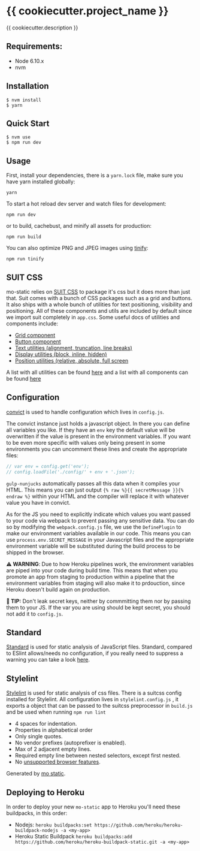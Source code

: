 # {{ cookiecutter.project_name }}

{{ cookiecutter.description }}


## Requirements:

- Node 6.10.x
- nvm

## Installation

```
$ nvm install
$ yarn
```

## Quick Start

```
$ nvm use
$ npm run dev
```

## Usage
First, install your dependencies, there is a `yarn.lock` file, make sure you have yarn installed globally:

```
yarn
```

To start a hot reload dev server and watch files for development:

```
npm run dev
```

or to build, cachebust, and minify all assets for production:

```
npm run build
```

You can also optimize PNG and JPEG images using [tinify](https://www.npmjs.com/package/tinify):

```
npm run tinify
```

## SUIT CSS
mo-static relies on [SUIT CSS](https://suitcss.github.io/) to package it's css but it does more than just that. Suit comes with a bunch of CSS packages such as a grid and buttons. It also ships with a whole bunch of utilities for text positioning, visibility and positioning. All of these components and utils are included by default since we import suit completely in `app.css`. Some useful docs of utilities and components include:
- [Grid component](https://github.com/suitcss/components-grid/)
- [Button component](https://github.com/suitcss/components-button/)
- [Text utilities (alignment, truncation, line breaks) ](https://github.com/suitcss/utils-text)
- [Display utilities (block, inline, hidden)](https://github.com/suitcss/utils-display)
- [Position utilities (relative, absolute, full screen](https://github.com/suitcss/utils-position)

A list with all utilities can be found [here](https://github.com/suitcss/utils) and a list with all components can be found [here](https://github.com/suitcss/components)

## Configuration
[convict](https://github.com/mozilla/node-convict) is used to handle configuration which lives in `config.js`.

The convict instance just holds a javascript object. In there you can define all variables you like. If they have an `env` key the default value will be overwritten if the value is present in the environment variables. If you want to be even more specific with values only being present in some environments you can uncomment these lines and create the appropriate files:
```javascript
// var env = config.get('env');
// config.loadFile('./config/' + env + '.json');
```

`gulp-nunjucks` automatically passes all this data when it compiles your HTML. This means you can just output `{% raw %}{{ secretMessage }}{% endraw %}` within your HTML and the compiler will replace it with whatever value you have in convict.

As for the JS you need to explicitly indicate which values you want passed to your code via webpack to prevent passing any sensitive data. You can do so by modifying the `webpack.config.js` file, we use the `DefinePlugin` to make our environment variables available in our code. This means you can use `process.env.SECRET_MESSAGE` in your Javascript files and the appropriate environment variable will be substituted during the build process to be shipped in the browser.

__⚠️ WARNING__: Due to how Heroku pipelines work, the environment variables are piped into your code during build time. This means that when you promote an app from staging to production within a pipeline that the environment variables from staging will also make it to prdouction, since Heroku doesn't build again on production.

__🔐 TIP:__ Don't leak secret keys, neither by commmitting them nor by passing them to your JS. If the var you are
using should be kept secret, you should not add it to `config.js`.


## Standard
[Standard](https://github.com/feross/standard) is used for static analysis of JavaScript files. Standard, compared to ESlint allows/needs no configuration, if you really need to suppress a warning you can take a look [here](https://github.com/feross/standard#how-do-i-hide-a-certain-warning).

## Stylelint
[Stylelint](https://github.com/stylelint/stylelint) is used for static analysis of css files. There is a suitcss config installed for Stylelint. All configuration lives in `stylelint.config.js` , it exports a object that can be passed to the suitcss preprocessor in `build.js` and be used when running `npm run lint`

* 4 spaces for indentation.
* Properties in alphabetical order
* Only single quotes.
* No vendor prefixes (autoprefixer is enabled).
* Max of 2 adjacent empty lines.
* Required empty line between nested selectors, except first nested.
* No [unsupported browser features](http://stylelint.io/user-guide/rules/no-unsupported-browser-features/).

Generated by [mo static](https://github.com/istrategylabs/mo-static).

## Deploying to Heroku
In order to deploy your new `mo-static` app to Heroku you'll need these buildpacks, in this order:
- Nodejs: `heroku buildpacks:set https://github.com/heroku/heroku-buildpack-nodejs -a <my-app>`
- Heroku Static Buildpack `heroku buildpacks:add https://github.com/heroku/heroku-buildpack-static.git -a <my-app>`

